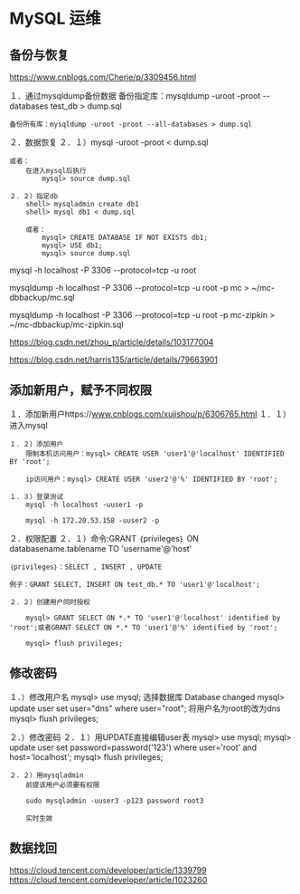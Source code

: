 # MySQL 运维

## 备份与恢复

https://www.cnblogs.com/Cherie/p/3309456.html

１．通过mysqldump备份数据
    备份指定库：mysqldump -uroot -proot --databases test_db > dump.sql

    备份所有库：mysqldump -uroot -proot --all-databases > dump.sql

２．数据恢复
    ２．１）mysql -uroot -proot < dump.sql

    或者：
        在进入mysql后执行
            mysql> source dump.sql

    ２．２）指定db
        shell> mysqladmin create db1
        shell> mysql db1 < dump.sql

        或者：
            mysql> CREATE DATABASE IF NOT EXISTS db1;
            mysql> USE db1;
            mysql> source dump.sql

mysql -h localhost -P 3306 --protocol=tcp -u root

mysqldump  -h localhost -P 3306 --protocol=tcp -u root -p mc > ~/mc-dbbackup/mc.sql

mysqldump  -h localhost -P 3306 --protocol=tcp -u root -p mc-zipkin > ~/mc-dbbackup/mc-zipkin.sql

https://blog.csdn.net/zhou_p/article/details/103177004

https://blog.csdn.net/harris135/article/details/79663901

## 添加新用户，赋予不同权限

１．添加新用户https://www.cnblogs.com/xujishou/p/6306765.html
    １．１）进入mysql

    １．２）添加用户
        限制本机访问用户：mysql> CREATE USER 'user1'@'localhost' IDENTIFIED BY 'root';

        ip访问用户：mysql> CREATE USER 'user2'@'%' IDENTIFIED BY 'root';

    １．３）登录测试
        mysql -h localhost -uuser1 -p

        mysql -h 172.20.53.158 -uuser2 -p

２．权限配置
    ２．１）命令:GRANT ｛privileges｝ ON databasename.tablename TO 'username'@'host'

    ｛privileges｝：SELECT , INSERT , UPDATE

    例子：GRANT SELECT, INSERT ON test_db.* TO 'user1'@'localhost';

    ２．２）创建用户同时授权

        mysql> GRANT SELECT ON *.* TO 'user1'@'localhost' identified by 'root';或者GRANT SELECT ON *.* TO 'user1'@'%' identified by 'root';

        mysql> flush privileges;

## 修改密码

１．）修改用户名
    mysql> use mysql;  选择数据库
    Database changed
    mysql> update user set user="dns" where user="root";    将用户名为root的改为dns
    mysql> flush privileges;

２．）修改密码
    ２．１）用UPDATE直接编辑user表 
        mysql> use mysql; 
        mysql> update user set password=password('123') where user='root' and host='localhost'; 
        mysql> flush privileges; 

    ２．２）用mysqladmin 
        前提该用户必须要有权限

        sudo mysqladmin -uuser3 -p123 password root3

        实时生效

## 数据找回

https://cloud.tencent.com/developer/article/1339799
https://cloud.tencent.com/developer/article/1023260
